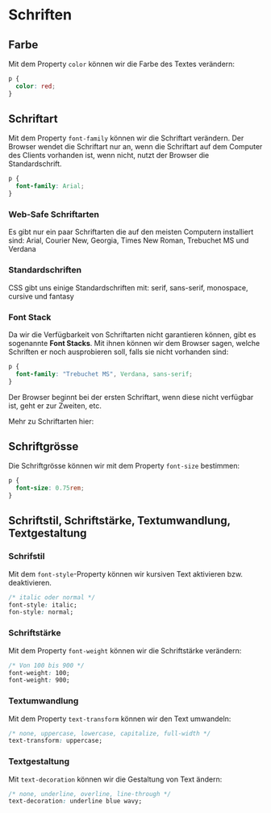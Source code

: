 # Schriften

## Farbe

Mit dem Property `color` können wir die Farbe des Textes verändern:

```CSS
p {
  color: red;
}
```

## Schriftart

Mit dem Property `font-family` können wir die Schriftart verändern. Der Browser wendet die Schriftart nur an, wenn die Schriftart auf dem Computer
des Clients vorhanden ist, wenn nicht, nutzt der Browser die Standardschrift.

```CSS
p {
  font-family: Arial;
}
```

### Web-Safe Schriftarten

Es gibt nur ein paar Schriftarten die auf den meisten Computern installiert sind: Arial, Courier New, Georgia, Times New Roman, Trebuchet MS und
Verdana

### Standardschriften

CSS gibt uns einige Standardschriften mit: serif, sans-serif, monospace, cursive und fantasy

### Font Stack

Da wir die Verfügbarkeit von Schriftarten nicht garantieren können, gibt es sogenannte **Font Stacks**. Mit ihnen können wir dem Browser sagen,
welche Schriften er noch ausprobieren soll, falls sie nicht vorhanden sind:

```CSS
p {
  font-family: "Trebuchet MS", Verdana, sans-serif;
}
```

Der Browser beginnt bei der ersten Schriftart, wenn diese nicht verfügbar ist, geht er zur Zweiten, etc.

Mehr zu Schriftarten hier:

## Schriftgrösse

Die Schriftgrösse können wir mit dem Property `font-size` bestimmen:

```CSS
p {
  font-size: 0.75rem;
}
```

## Schriftstil, Schriftstärke, Textumwandlung, Textgestaltung

### Schrifstil

Mit dem `font-style`-Property können wir kursiven Text aktivieren bzw. deaktivieren.

```CSS
/* italic oder normal */
font-style: italic;
fon-style: normal;
```

### Schriftstärke

Mit dem Property `font-weight` können wir die Schriftstärke verändern:

```CSS
/* Von 100 bis 900 */
font-weight: 100;
font-weight: 900;
```

### Textumwandlung

Mit dem Property `text-transform` können wir den Text umwandeln:

```CSS
/* none, uppercase, lowercase, capitalize, full-width */
text-transform: uppercase;
```

### Textgestaltung

Mit `text-decoration` können wir die Gestaltung von Text ändern:

```CSS
/* none, underline, overline, line-through */
text-decoration: underline blue wavy;
```
